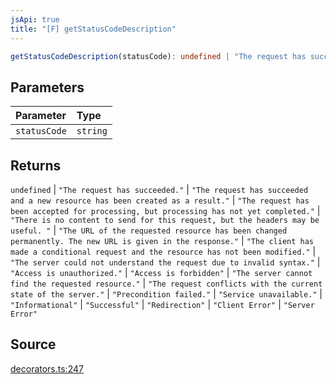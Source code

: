 ```yaml
---
jsApi: true
title: "[F] getStatusCodeDescription"
---
```


```ts
getStatusCodeDescription(statusCode): undefined | "The request has succeeded." | "The request has succeeded and a new resource has been created as a result." | "The request has been accepted for processing, but processing has not yet completed." | "There is no content to send for this request, but the headers may be useful. " | "The URL of the requested resource has been changed permanently. The new URL is given in the response." | "The client has made a conditional request and the resource has not been modified." | "The server could not understand the request due to invalid syntax." | "Access is unauthorized." | "Access is forbidden" | "The server cannot find the requested resource." | "The request conflicts with the current state of the server." | "Precondition failed." | "Service unavailable." | "Informational" | "Successful" | "Redirection" | "Client Error" | "Server Error"
```

## Parameters

| Parameter    | Type     |
| :----------- | :------- |
| `statusCode` | `string` |

## Returns

`undefined` \| `"The request has succeeded."` \| `"The request has succeeded and a new resource has been created as a result."` \| `"The request has been accepted for processing, but processing has not yet completed."` \| `"There is no content to send for this request, but the headers may be useful. "` \| `"The URL of the requested resource has been changed permanently. The new URL is given in the response."` \| `"The client has made a conditional request and the resource has not been modified."` \| `"The server could not understand the request due to invalid syntax."` \| `"Access is unauthorized."` \| `"Access is forbidden"` \| `"The server cannot find the requested resource."` \| `"The request conflicts with the current state of the server."` \| `"Precondition failed."` \| `"Service unavailable."` \| `"Informational"` \| `"Successful"` \| `"Redirection"` \| `"Client Error"` \| `"Server Error"`

## Source

[decorators.ts:247](https://github.com/markcowl/cadl/blob/1a6d2b70/packages/http/src/decorators.ts#L247)
